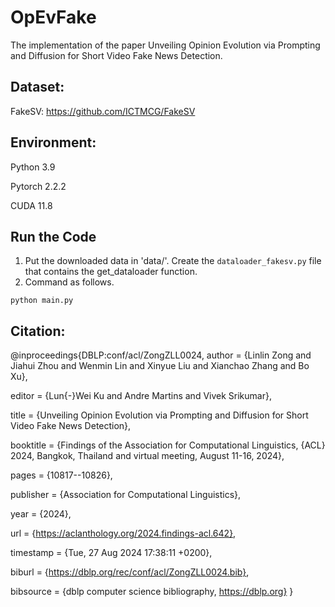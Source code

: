 # OpEvFake
The implementation of the paper Unveiling Opinion Evolution via Prompting and Diffusion for Short Video Fake News Detection.

## Dataset:
FakeSV: https://github.com/ICTMCG/FakeSV

## Environment:
Python 3.9

Pytorch 2.2.2

CUDA 11.8

## Run the Code
1. Put the downloaded data in 'data/'. Create the `dataloader_fakesv.py` file that contains the get_dataloader function.
2. Command as follows.
```
python main.py
```

## Citation:
@inproceedings{DBLP:conf/acl/ZongZLL0024,
  author       = {Linlin Zong and
                  Jiahui Zhou and
                  Wenmin Lin and
                  Xinyue Liu and
                  Xianchao Zhang and
                  Bo Xu},
                  
  editor       = {Lun{-}Wei Ku and
                  Andre Martins and
                  Vivek Srikumar},
                  
  title        = {Unveiling Opinion Evolution via Prompting and Diffusion for Short
                  Video Fake News Detection},
                  
  booktitle    = {Findings of the Association for Computational Linguistics, {ACL} 2024,
                  Bangkok, Thailand and virtual meeting, August 11-16, 2024},
                  
  pages        = {10817--10826},
  
  publisher    = {Association for Computational Linguistics},
  
  year         = {2024},
  
  url          = {https://aclanthology.org/2024.findings-acl.642},
  
  timestamp    = {Tue, 27 Aug 2024 17:38:11 +0200},
  
  biburl       = {https://dblp.org/rec/conf/acl/ZongZLL0024.bib},
  
  bibsource    = {dblp computer science bibliography, https://dblp.org}
}
